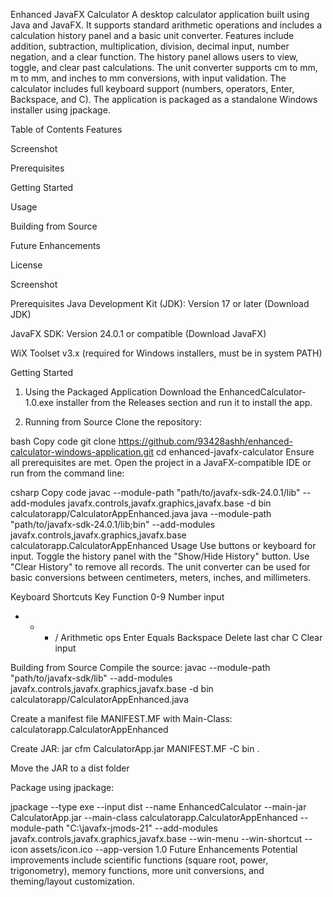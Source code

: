 Enhanced JavaFX Calculator
A desktop calculator application built using Java and JavaFX. It supports standard arithmetic operations and includes a calculation history panel and a basic unit converter. Features include addition, subtraction, multiplication, division, decimal input, number negation, and a clear function. The history panel allows users to view, toggle, and clear past calculations. The unit converter supports cm to mm, m to mm, and inches to mm conversions, with input validation. The calculator includes full keyboard support (numbers, operators, Enter, Backspace, and C). The application is packaged as a standalone Windows installer using jpackage.

Table of Contents
Features

Screenshot

Prerequisites

Getting Started

Usage

Building from Source

Future Enhancements

License

Screenshot


Prerequisites
Java Development Kit (JDK): Version 17 or later (Download JDK)

JavaFX SDK: Version 24.0.1 or compatible (Download JavaFX)

WiX Toolset v3.x (required for Windows installers, must be in system PATH)

Getting Started
1. Using the Packaged Application
Download the EnhancedCalculator-1.0.exe installer from the Releases section and run it to install the app.

2. Running from Source
Clone the repository:

bash
Copy code
git clone https://github.com/93428ashh/enhanced-calculator-windows-application.git
cd enhanced-javafx-calculator
Ensure all prerequisites are met. Open the project in a JavaFX-compatible IDE or run from the command line:

csharp
Copy code
javac --module-path "path/to/javafx-sdk-24.0.1/lib" --add-modules javafx.controls,javafx.graphics,javafx.base -d bin calculatorapp/CalculatorAppEnhanced.java
java --module-path "path/to/javafx-sdk-24.0.1/lib;bin" --add-modules javafx.controls,javafx.graphics,javafx.base calculatorapp.CalculatorAppEnhanced
Usage
Use buttons or keyboard for input. Toggle the history panel with the "Show/Hide History" button. Use "Clear History" to remove all records. The unit converter can be used for basic conversions between centimeters, meters, inches, and millimeters.

Keyboard Shortcuts
Key	Function
0-9	Number input
+ - * /	Arithmetic ops
Enter	Equals
Backspace	Delete last char
C	Clear input

Building from Source
Compile the source:
javac --module-path "path/to/javafx-sdk/lib" --add-modules javafx.controls,javafx.graphics,javafx.base -d bin calculatorapp/CalculatorAppEnhanced.java

Create a manifest file MANIFEST.MF with Main-Class: calculatorapp.CalculatorAppEnhanced

Create JAR: jar cfm CalculatorApp.jar MANIFEST.MF -C bin .

Move the JAR to a dist folder

Package using jpackage:

jpackage --type exe --input dist --name EnhancedCalculator --main-jar CalculatorApp.jar --main-class calculatorapp.CalculatorAppEnhanced --module-path "C:\javafx-jmods-21" --add-modules javafx.controls,javafx.graphics,javafx.base --win-menu --win-shortcut --icon assets/icon.ico --app-version 1.0
Future Enhancements
Potential improvements include scientific functions (square root, power, trigonometry), memory functions, more unit conversions, and theming/layout customization.
